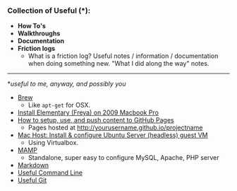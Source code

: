 ### Collection of Useful (*):  

* **How To's**
* **Walkthroughs**
* **Documentation**
* **Friction logs**
  * What is a friction log? Useful notes / information / documentation when doing something new. "What I did along the way" notes.

___

**useful to me, anyway, and possibly you*

* [Brew](Brew/)
  * Like ```apt-get``` for OSX. 
* [Install Elementary (Freya) on 2009 Macbook Pro](ElemOS2009MBP)
* [How to setup, use, and push content to GitHub Pages](GitHubProjectPages)
  * Pages hosted at http://yourusername.github.io/projectname
* [Mac Host: Install & configure Ubuntu Server (headless) guest VM](HeadlessUbuntuGuest/)
  * Using Virtualbox.  
* [MAMP](MAMP/)
  * Standalone, super easy to configure MySQL, Apache, PHP server  
* [Markdown](Markdown/Markdown.md)
* [Useful Command Line](UsefulCommandLine/UsefulCLI.md)
* [Useful Git](UsefulGit/UsefulGit.md)
